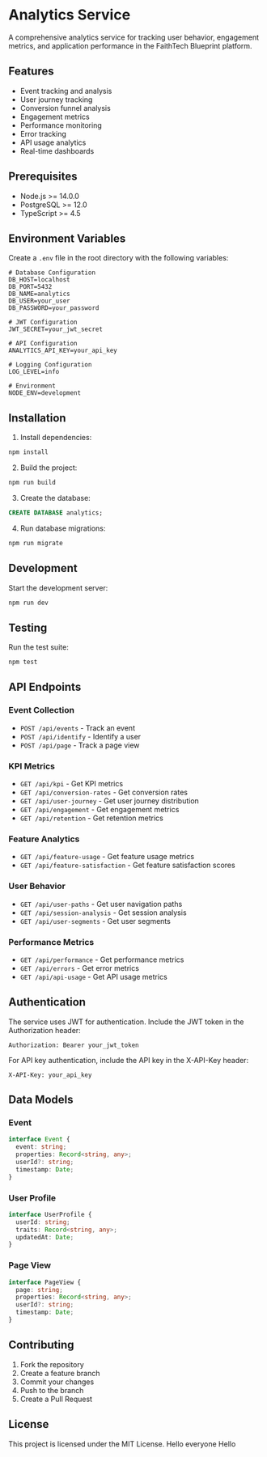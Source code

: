# Analytics Service

A comprehensive analytics service for tracking user behavior, engagement metrics, and application performance in the FaithTech Blueprint platform.

## Features

- Event tracking and analysis
- User journey tracking
- Conversion funnel analysis
- Engagement metrics
- Performance monitoring
- Error tracking
- API usage analytics
- Real-time dashboards

## Prerequisites

- Node.js >= 14.0.0
- PostgreSQL >= 12.0
- TypeScript >= 4.5

## Environment Variables

Create a `.env` file in the root directory with the following variables:

```env
# Database Configuration
DB_HOST=localhost
DB_PORT=5432
DB_NAME=analytics
DB_USER=your_user
DB_PASSWORD=your_password

# JWT Configuration
JWT_SECRET=your_jwt_secret

# API Configuration
ANALYTICS_API_KEY=your_api_key

# Logging Configuration
LOG_LEVEL=info

# Environment
NODE_ENV=development
```

## Installation

1. Install dependencies:
```bash
npm install
```

2. Build the project:
```bash
npm run build
```

3. Create the database:
```sql
CREATE DATABASE analytics;
```

4. Run database migrations:
```bash
npm run migrate
```

## Development

Start the development server:
```bash
npm run dev
```

## Testing

Run the test suite:
```bash
npm test
```

## API Endpoints

### Event Collection
- `POST /api/events` - Track an event
- `POST /api/identify` - Identify a user
- `POST /api/page` - Track a page view

### KPI Metrics
- `GET /api/kpi` - Get KPI metrics
- `GET /api/conversion-rates` - Get conversion rates
- `GET /api/user-journey` - Get user journey distribution
- `GET /api/engagement` - Get engagement metrics
- `GET /api/retention` - Get retention metrics

### Feature Analytics
- `GET /api/feature-usage` - Get feature usage metrics
- `GET /api/feature-satisfaction` - Get feature satisfaction scores

### User Behavior
- `GET /api/user-paths` - Get user navigation paths
- `GET /api/session-analysis` - Get session analysis
- `GET /api/user-segments` - Get user segments

### Performance Metrics
- `GET /api/performance` - Get performance metrics
- `GET /api/errors` - Get error metrics
- `GET /api/api-usage` - Get API usage metrics

## Authentication

The service uses JWT for authentication. Include the JWT token in the Authorization header:

```
Authorization: Bearer your_jwt_token
```

For API key authentication, include the API key in the X-API-Key header:

```
X-API-Key: your_api_key
```

## Data Models

### Event
```typescript
interface Event {
  event: string;
  properties: Record<string, any>;
  userId?: string;
  timestamp: Date;
}
```

### User Profile
```typescript
interface UserProfile {
  userId: string;
  traits: Record<string, any>;
  updatedAt: Date;
}
```

### Page View
```typescript
interface PageView {
  page: string;
  properties: Record<string, any>;
  userId?: string;
  timestamp: Date;
}
```

## Contributing

1. Fork the repository
2. Create a feature branch
3. Commit your changes
4. Push to the branch
5. Create a Pull Request

## License

This project is licensed under the MIT License. 
Hello everyone Hello